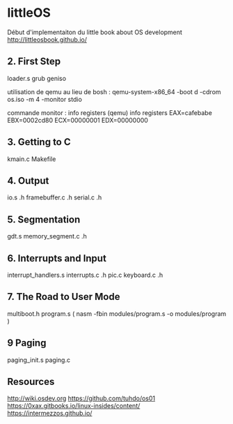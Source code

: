 # littleOS
Début d'implementaiton du little book about OS development http://littleosbook.github.io/

## 2. First Step
loader.s
grub 
geniso

utilisation de qemu au lieu de bosh : 
qemu-system-x86_64 -boot d -cdrom os.iso -m 4 -monitor stdio

commande monitor : info registers 
(qemu) info registers
EAX=cafebabe EBX=0002cd80 ECX=00000001 EDX=00000000


## 3. Getting to C
kmain.c
Makefile

## 4. Output
io.s .h
framebuffer.c .h 
serial.c .h 

## 5. Segmentation
gdt.s
memory_segment.c .h

## 6. Interrupts and Input
interrupt_handlers.s
interrupts.c .h
pic.c
keyboard.c .h

## 7. The Road to User Mode
multiboot.h
program.s ( nasm -fbin modules/program.s -o modules/program ) 

## 9 Paging
paging_init.s
paging.c

## Resources
http://wiki.osdev.org
https://github.com/tuhdo/os01
https://0xax.gitbooks.io/linux-insides/content/
https://intermezzos.github.io/

